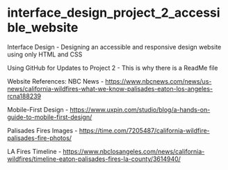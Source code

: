 # interface_design_project_2_accessible_website
Interface Design - Designing an accessible and responsive design website using only HTML and CSS

Using GitHub for Updates to Project 2 - This is why there is a ReadMe file

Website References:
NBC News - https://www.nbcnews.com/news/us-news/california-wildfires-what-we-know-palisades-eaton-los-angeles-rcna188239

Mobile-First Design - https://www.uxpin.com/studio/blog/a-hands-on-guide-to-mobile-first-design/

Palisades Fires Images - https://time.com/7205487/california-wildfire-palisades-fire-photos/

LA Fires Timeline - https://www.nbclosangeles.com/news/california-wildfires/timeline-eaton-palisades-fires-la-county/3614940/

